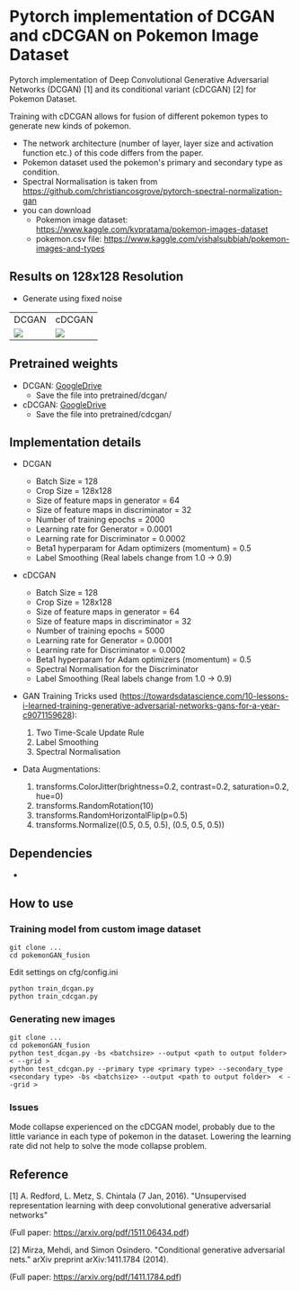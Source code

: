 # Pytorch implementation of DCGAN and cDCGAN on Pokemon Image Dataset
Pytorch implementation of Deep Convolutional Generative Adversarial Networks (DCGAN) [1] and its conditional variant (cDCGAN) [2] for Pokemon Dataset.

Training with cDCGAN allows for fusion of different pokemon types to generate new kinds of pokemon.

* The network architecture (number of layer, layer size and activation function etc.) of this code differs from the paper.
* Pokemon dataset used the pokemon's primary and secondary type as condition.
* Spectral Normalisation is taken from https://github.com/christiancosgrove/pytorch-spectral-normalization-gan
* you can download
  - Pokemon image dataset: https://www.kaggle.com/kvpratama/pokemon-images-dataset
  - pokemon.csv file: https://www.kaggle.com/vishalsubbiah/pokemon-images-and-types

## Results on 128x128 Resolution
* Generate using fixed noise

<table align='center'>
<tr align='center'>
<td> DCGAN</td>
<td> cDCGAN</td>
</tr>
<tr>
<!-- change the link to the actual animation.gif -->
<td><img src = 'pretrained\cdcgan\animation.gif'> 
<td><img src = 'pretrained\dcgan\animation.gif'>
</tr>
</table>

## Pretrained weights
* DCGAN: [GoogleDrive](https://drive.google.com/file/d/1TN_39wnvahnCFkinLUn97TshF_K4M5_t/view?usp=sharing)
    * Save the file into pretrained/dcgan/
* cDCGAN: [GoogleDrive](https://drive.google.com/file/d/1a4121sFBESjLRRex1rYNjdz6lPv4Gm6M/view?usp=sharing)
    * Save the file into pretrained/cdcgan/

## Implementation details
* DCGAN
    - Batch Size = 128
    - Crop Size = 128x128
    - Size of feature maps in generator = 64
    - Size of feature maps in discriminator = 32
    - Number of training epochs = 2000
    - Learning rate for Generator = 0.0001
    - Learning rate for Discriminator = 0.0002
    - Beta1 hyperparam for Adam optimizers (momentum) = 0.5
    - Label Smoothing (Real labels change from 1.0 -> 0.9)

* cDCGAN
    - Batch Size = 128
    - Crop Size = 128x128
    - Size of feature maps in generator = 64
    - Size of feature maps in discriminator = 32
    - Number of training epochs = 5000
    - Learning rate for Generator = 0.0001
    - Learning rate for Discriminator = 0.0002
    - Beta1 hyperparam for Adam optimizers (momentum) = 0.5
    - Spectral Normalisation for the Discriminator
    - Label Smoothing (Real labels change from 1.0 -> 0.9)

* GAN Training Tricks used (https://towardsdatascience.com/10-lessons-i-learned-training-generative-adversarial-networks-gans-for-a-year-c9071159628):
    1. Two Time-Scale Update Rule
    2. Label Smoothing
    3. Spectral Normalisation

* Data Augmentations:
    1. transforms.ColorJitter(brightness=0.2, contrast=0.2, saturation=0.2, hue=0)
    2. transforms.RandomRotation(10)
    3. transforms.RandomHorizontalFlip(p=0.5)
    4. transforms.Normalize((0.5, 0.5, 0.5), (0.5, 0.5, 0.5))

## Dependencies
* 

## How to use

### Training model from custom image dataset
```
git clone ...
cd pokemonGAN_fusion
```
Edit settings on cfg/config.ini
```
python train_dcgan.py
python train_cdcgan.py
```

### Generating new images
```
git clone ...
cd pokemonGAN_fusion
python test_dcgan.py -bs <batchsize> --output <path to output folder> < --grid >
python test_cdcgan.py --primary type <primary type> --secondary_type <secondary type> -bs <batchsize> --output <path to output folder>  < --grid >
```

### Issues
Mode collapse experienced on the cDCGAN model, probably due to the little variance in each type of pokemon in the dataset.
Lowering the learning rate did not help to solve the mode collapse problem.

## Reference
[1] A. Redford, L. Metz, S. Chintala (7 Jan, 2016). "Unsupervised representation learning with deep convolutional generative adversarial networks" 

(Full paper: https://arxiv.org/pdf/1511.06434.pdf)

[2] Mirza, Mehdi, and Simon Osindero. "Conditional generative adversarial nets." arXiv preprint arXiv:1411.1784 (2014).

(Full paper: https://arxiv.org/pdf/1411.1784.pdf)

